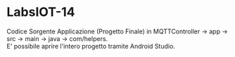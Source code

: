 # LabsIOT-14
Codice Sorgente Applicazione (Progetto Finale) in MQTTController -> app -> src -> main -> java -> com/helpers.  
E' possibile aprire l'intero progetto tramite Android Studio.
